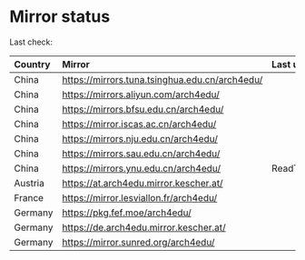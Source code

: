 <script src="./time.js"></script>
# Mirror status
Last check: <script type="text/javascript">localize(1687187924.1354105);</script>

|Country|Mirror|Last update|
|:------|:-----|:----------|
|China|https://mirrors.tuna.tsinghua.edu.cn/arch4edu/|<script type="text/javascript">localize(1687156345);</script>|
|China|https://mirrors.aliyun.com/arch4edu/|<script type="text/javascript">localize(1687069764);</script>|
|China|https://mirrors.bfsu.edu.cn/arch4edu/|<script type="text/javascript">localize(1687156345);</script>|
|China|https://mirror.iscas.ac.cn/arch4edu/|<script type="text/javascript">localize(1687156345);</script>|
|China|https://mirrors.nju.edu.cn/arch4edu/|<script type="text/javascript">localize(1687112970);</script>|
|China|https://mirrors.sau.edu.cn/arch4edu/|<script type="text/javascript">localize(1673850842);</script>|
|China|https://mirrors.ynu.edu.cn/arch4edu/|ReadTimeout|
|Austria|https://at.arch4edu.mirror.kescher.at/|<script type="text/javascript">localize(1687156345);</script>|
|France|https://mirror.lesviallon.fr/arch4edu/|<script type="text/javascript">localize(1687156345);</script>|
|Germany|https://pkg.fef.moe/arch4edu/|<script type="text/javascript">localize(1687156345);</script>|
|Germany|https://de.arch4edu.mirror.kescher.at/|<script type="text/javascript">localize(1687156345);</script>|
|Germany|https://mirror.sunred.org/arch4edu/|<script type="text/javascript">localize(1687156345);</script>|

<script src="./tablefilter/tablefilter.js"></script>
<script src="./table.js"></script>